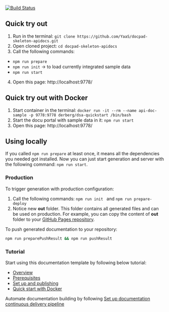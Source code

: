 [![Build Status](https://travis-ci.org/YaaS/docpad-skeleton-apidocs.svg?branch=master)](https://travis-ci.org/YaaS/docpad-skeleton-apidocs)

## Quick try out

1. Run in the terminal: `git clone https://github.com/YaaS/docpad-skeleton-apidocs.git`
2. Open cloned project: `cd docpad-skeleton-apidocs`
3. Call the following commands:
 * `npm run prepare`
 * `npm run init` -> to load currently integrated sample data
 * `npm run start`
4. Open this page: http://localhost:9778/

## Quick try out with Docker

1. Start container in the terminal: `docker run -it --rm --name api-doc-sample -p 9778:9778 derberg/dsa-quickstart /bin/bash`
2. Start the docu portal with sample data in it: `npm run start`
3. Open this page: http://localhost:9778/

## Using locally

If you called `npm run prepare` at least once, it means all the dependencies you needed got installed. Now you can just start generation and server with the following command: `npm run start`.

### Production

To trigger generation with production configuration:

1. Call the following commands: `npm run init ` and `npm run prepare-deploy`
2. Notice new **out** folder. This folder contains all generated files and can be used on production. For example, you can copy the content of **out** folder to your [GitHub Pages repository](https://pages.github.com/).

To push generated documentation to your repository:

```bash
npm run preparePushResult && npm run pushResult
```

### Tutorial

Start using this documentation template by following below tutorial:

- [Overview](docs/overview.md)
- [Prerequisites](docs/prerequisites.md)
- [Set up and publishing](docs/using_docu_tool.md)
- [Quick start with Docker](docs/using_docker.md)

Automate documentation building by following [Set up documentation continuous delivery pipeline](docs/automation.md)

